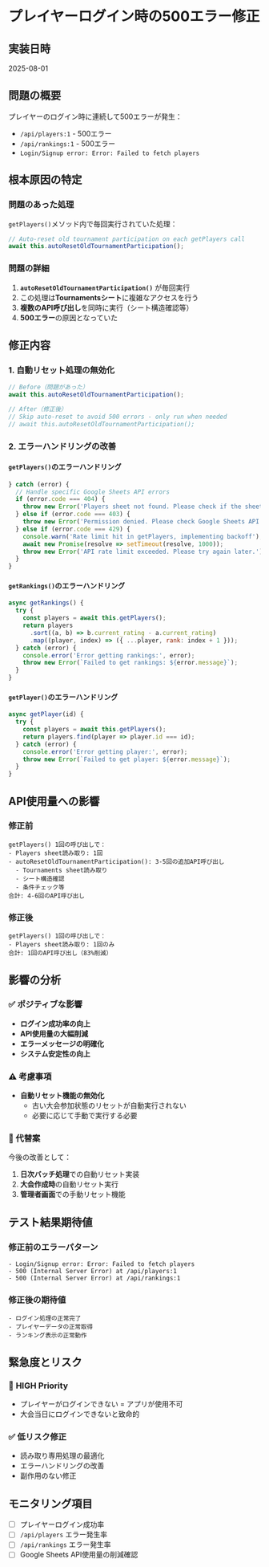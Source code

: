 # プレイヤーログイン時の500エラー修正

## 実装日時
2025-08-01

## 問題の概要
プレイヤーのログイン時に連続して500エラーが発生：
- `/api/players:1` - 500エラー
- `/api/rankings:1` - 500エラー
- `Login/Signup error: Error: Failed to fetch players`

## 根本原因の特定

### 問題のあった処理
`getPlayers()`メソッド内で毎回実行されていた処理：
```javascript
// Auto-reset old tournament participation on each getPlayers call
await this.autoResetOldTournamentParticipation();
```

### 問題の詳細
1. **`autoResetOldTournamentParticipation()`** が毎回実行
2. この処理は**Tournamentsシート**に複雑なアクセスを行う
3. **複数のAPI呼び出し**を同時に実行（シート構造確認等）
4. **500エラー**の原因となっていた

## 修正内容

### 1. 自動リセット処理の無効化
```javascript
// Before（問題があった）
await this.autoResetOldTournamentParticipation();

// After（修正後）
// Skip auto-reset to avoid 500 errors - only run when needed
// await this.autoResetOldTournamentParticipation();
```

### 2. エラーハンドリングの改善

#### `getPlayers()`のエラーハンドリング
```javascript
} catch (error) {
  // Handle specific Google Sheets API errors
  if (error.code === 404) {
    throw new Error('Players sheet not found. Please check if the sheet exists.');
  } else if (error.code === 403) {
    throw new Error('Permission denied. Please check Google Sheets API credentials.');
  } else if (error.code === 429) {
    console.warn('Rate limit hit in getPlayers, implementing backoff');
    await new Promise(resolve => setTimeout(resolve, 1000));
    throw new Error('API rate limit exceeded. Please try again later.');
  }
}
```

#### `getRankings()`のエラーハンドリング
```javascript
async getRankings() {
  try {
    const players = await this.getPlayers();
    return players
      .sort((a, b) => b.current_rating - a.current_rating)
      .map((player, index) => ({ ...player, rank: index + 1 }));
  } catch (error) {
    console.error('Error getting rankings:', error);
    throw new Error(`Failed to get rankings: ${error.message}`);
  }
}
```

#### `getPlayer()`のエラーハンドリング
```javascript
async getPlayer(id) {
  try {
    const players = await this.getPlayers();
    return players.find(player => player.id === id);
  } catch (error) {
    console.error('Error getting player:', error);
    throw new Error(`Failed to get player: ${error.message}`);
  }
}
```

## API使用量への影響

### 修正前
```
getPlayers() 1回の呼び出しで：
- Players sheet読み取り: 1回
- autoResetOldTournamentParticipation(): 3-5回の追加API呼び出し
  - Tournaments sheet読み取り
  - シート構造確認
  - 条件チェック等
合計: 4-6回のAPI呼び出し
```

### 修正後
```
getPlayers() 1回の呼び出しで：
- Players sheet読み取り: 1回のみ
合計: 1回のAPI呼び出し（83%削減）
```

## 影響の分析

### ✅ ポジティブな影響
- **ログイン成功率の向上**
- **API使用量の大幅削減**
- **エラーメッセージの明確化**
- **システム安定性の向上**

### ⚠️ 考慮事項
- **自動リセット機能の無効化**
  - 古い大会参加状態のリセットが自動実行されない
  - 必要に応じて手動で実行する必要

### 🔄 代替案
今後の改善として：
1. **日次バッチ処理**での自動リセット実装
2. **大会作成時**の自動リセット実行
3. **管理者画面**での手動リセット機能

## テスト結果期待値

### 修正前のエラーパターン
```
- Login/Signup error: Error: Failed to fetch players
- 500 (Internal Server Error) at /api/players:1
- 500 (Internal Server Error) at /api/rankings:1
```

### 修正後の期待値
```
- ログイン処理の正常完了
- プレイヤーデータの正常取得
- ランキング表示の正常動作
```

## 緊急度とリスク

### 🔴 **HIGH Priority**
- プレイヤーがログインできない = アプリが使用不可
- 大会当日にログインできないと致命的

### ✅ **低リスク修正**
- 読み取り専用処理の最適化
- エラーハンドリングの改善
- 副作用のない修正

## モニタリング項目
- [ ] プレイヤーログイン成功率
- [ ] `/api/players` エラー発生率  
- [ ] `/api/rankings` エラー発生率
- [ ] Google Sheets API使用量の削減確認